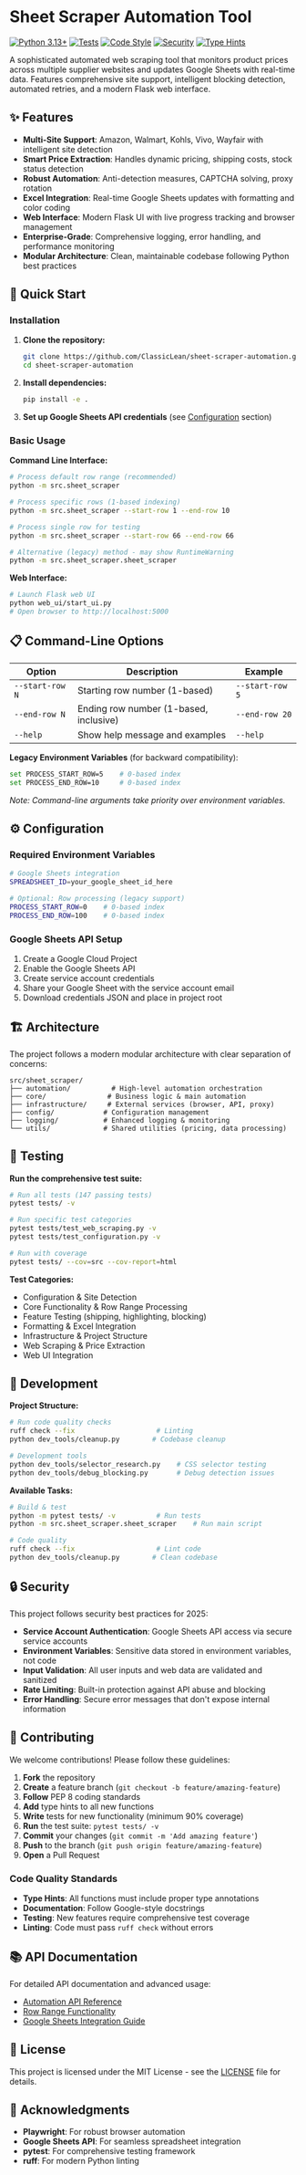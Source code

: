 # Sheet Scraper Automation Tool

[![Python 3.13+](https://img.shields.io/badge/python-3.13+-blue.svg)](https://www.python.org/downloads/)
[![Tests](https://img.shields.io/badge/tests-147%20passing-green.svg)](tests/)
[![Code Style](https://img.shields.io/badge/code%20style-PEP%208-blue.svg)](https://www.python.org/dev/peps/pep-0008/)
[![Security](https://img.shields.io/badge/security-bandit-yellow.svg)](https://bandit.readthedocs.io/)
[![Type Hints](https://img.shields.io/badge/typing-enabled-blue.svg)](https://docs.python.org/3/library/typing.html)

A sophisticated automated web scraping tool that monitors product prices across multiple supplier websites and updates Google Sheets with real-time data. Features comprehensive site support, intelligent blocking detection, automated retries, and a modern Flask web interface.

## ✨ Features

- **Multi-Site Support**: Amazon, Walmart, Kohls, Vivo, Wayfair with intelligent site detection
- **Smart Price Extraction**: Handles dynamic pricing, shipping costs, stock status detection
- **Robust Automation**: Anti-detection measures, CAPTCHA solving, proxy rotation
- **Excel Integration**: Real-time Google Sheets updates with formatting and color coding
- **Web Interface**: Modern Flask UI with live progress tracking and browser management
- **Enterprise-Grade**: Comprehensive logging, error handling, and performance monitoring
- **Modular Architecture**: Clean, maintainable codebase following Python best practices

## 🚀 Quick Start

### Installation

1. **Clone the repository:**
   ```bash
   git clone https://github.com/ClassicLean/sheet-scraper-automation.git
   cd sheet-scraper-automation
   ```

2. **Install dependencies:**
   ```bash
   pip install -e .
   ```

3. **Set up Google Sheets API credentials** (see [Configuration](#configuration) section)

### Basic Usage

**Command Line Interface:**
```bash
# Process default row range (recommended)
python -m src.sheet_scraper

# Process specific rows (1-based indexing)
python -m src.sheet_scraper --start-row 1 --end-row 10

# Process single row for testing
python -m src.sheet_scraper --start-row 66 --end-row 66

# Alternative (legacy) method - may show RuntimeWarning
python -m src.sheet_scraper.sheet_scraper
```

**Web Interface:**
```bash
# Launch Flask web UI
python web_ui/start_ui.py
# Open browser to http://localhost:5000
```

## 📋 Command-Line Options

| Option | Description | Example |
|--------|-------------|---------|
| `--start-row N` | Starting row number (1-based) | `--start-row 5` |
| `--end-row N` | Ending row number (1-based, inclusive) | `--end-row 20` |
| `--help` | Show help message and examples | `--help` |

**Legacy Environment Variables** (for backward compatibility):
```bash
set PROCESS_START_ROW=5    # 0-based index
set PROCESS_END_ROW=10     # 0-based index
```
*Note: Command-line arguments take priority over environment variables.*

## ⚙️ Configuration

### Required Environment Variables

```bash
# Google Sheets integration
SPREADSHEET_ID=your_google_sheet_id_here

# Optional: Row processing (legacy support)
PROCESS_START_ROW=0    # 0-based index
PROCESS_END_ROW=100    # 0-based index
```

### Google Sheets API Setup

1. Create a Google Cloud Project
2. Enable the Google Sheets API
3. Create service account credentials
4. Share your Google Sheet with the service account email
5. Download credentials JSON and place in project root

## 🏗️ Architecture

The project follows a modern modular architecture with clear separation of concerns:

```
src/sheet_scraper/
├── automation/          # High-level automation orchestration
├── core/               # Business logic & main automation
├── infrastructure/     # External services (browser, API, proxy)
├── config/            # Configuration management
├── logging/           # Enhanced logging & monitoring
└── utils/             # Shared utilities (pricing, data processing)
```

## 🧪 Testing

**Run the comprehensive test suite:**
```bash
# Run all tests (147 passing tests)
pytest tests/ -v

# Run specific test categories
pytest tests/test_web_scraping.py -v
pytest tests/test_configuration.py -v

# Run with coverage
pytest tests/ --cov=src --cov-report=html
```

**Test Categories:**
- Configuration & Site Detection
- Core Functionality & Row Range Processing
- Feature Testing (shipping, highlighting, blocking)
- Formatting & Excel Integration
- Infrastructure & Project Structure
- Web Scraping & Price Extraction
- Web UI Integration

## 🚀 Development

**Project Structure:**
```bash
# Run code quality checks
ruff check --fix                    # Linting
python dev_tools/cleanup.py        # Codebase cleanup

# Development tools
python dev_tools/selector_research.py    # CSS selector testing
python dev_tools/debug_blocking.py       # Debug detection issues
```

**Available Tasks:**
```bash
# Build & test
python -m pytest tests/ -v          # Run tests
python -m src.sheet_scraper.sheet_scraper    # Run main script

# Code quality
ruff check --fix                    # Lint code
python dev_tools/cleanup.py        # Clean codebase
```

## 🔒 Security

This project follows security best practices for 2025:

- **Service Account Authentication**: Google Sheets API access via secure service accounts
- **Environment Variables**: Sensitive data stored in environment variables, not code
- **Input Validation**: All user inputs and web data are validated and sanitized
- **Rate Limiting**: Built-in protection against API abuse and blocking
- **Error Handling**: Secure error messages that don't expose internal information

## 🤝 Contributing

We welcome contributions! Please follow these guidelines:

1. **Fork** the repository
2. **Create** a feature branch (`git checkout -b feature/amazing-feature`)
3. **Follow** PEP 8 coding standards
4. **Add** type hints to all new functions
5. **Write** tests for new functionality (minimum 90% coverage)
6. **Run** the test suite: `pytest tests/ -v`
7. **Commit** your changes (`git commit -m 'Add amazing feature'`)
8. **Push** to the branch (`git push origin feature/amazing-feature`)
9. **Open** a Pull Request

### Code Quality Standards

- **Type Hints**: All functions must include proper type annotations
- **Documentation**: Follow Google-style docstrings
- **Testing**: New features require comprehensive test coverage
- **Linting**: Code must pass `ruff check` without errors

## 📚 API Documentation

For detailed API documentation and advanced usage:

- [Automation API Reference](docs/automation_tool_documentation.md)
- [Row Range Functionality](docs/row_range_functionality.md)
- [Google Sheets Integration Guide](docs/sheets_integration.md)

## 📄 License

This project is licensed under the MIT License - see the [LICENSE](LICENSE) file for details.

## 🙏 Acknowledgments

- **Playwright**: For robust browser automation
- **Google Sheets API**: For seamless spreadsheet integration
- **pytest**: For comprehensive testing framework
- **ruff**: For modern Python linting
